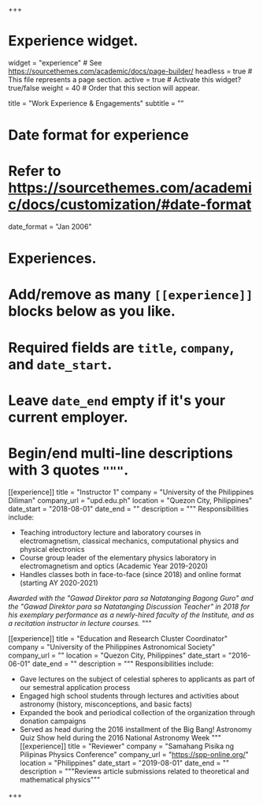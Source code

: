 +++
# Experience widget.
widget = "experience"  # See https://sourcethemes.com/academic/docs/page-builder/
headless = true  # This file represents a page section.
active = true  # Activate this widget? true/false
weight = 40  # Order that this section will appear.

title = "Work Experience & Engagements"
subtitle = ""

# Date format for experience
#   Refer to https://sourcethemes.com/academic/docs/customization/#date-format
date_format = "Jan 2006"

# Experiences.
#   Add/remove as many `[[experience]]` blocks below as you like.
#   Required fields are `title`, `company`, and `date_start`.
#   Leave `date_end` empty if it's your current employer.
#   Begin/end multi-line descriptions with 3 quotes `"""`.
[[experience]]
  title = "Instructor 1"
  company = "University of the Philippines Diliman"
  company_url = "upd.edu.ph"
  location = "Quezon City, Philippines"
  date_start = "2018-08-01"
  date_end = ""
  description = """
  Responsibilities include:
  
  * Teaching introductory lecture and laboratory courses in electromagnetism, classical mechanics, computational physics and physical electronics
  * Course group leader of the elementary physics laboratory in electromagnetism and optics (Academic Year 2019-2020)
  * Handles classes both in face-to-face (since 2018) and online format (starting AY 2020-2021)
 
 
  _Awarded with the "Gawad Direktor para sa Natatanging Bagong Guro" and the "Gawad Direktor para sa Natatanging Discussion Teacher" in 2018 for his exemplary performance as a newly-hired faculty of the Institute, and as a recitation instructor in lecture courses._
  """

[[experience]]
  title = "Education and Research Cluster Coordinator"
  company = "University of the Philippines Astronomical Society"
  company_url = ""
  location = "Quezon City, Philippines"
  date_start = "2016-06-01"
  date_end = ""
  description = """
  Responsibilities include:
  
  * Gave lectures on the subject of celestial spheres to applicants as part of our semestral application process
  * Engaged high school students through lectures and activities about astronomy (history, misconceptions, and basic facts)
  * Expanded the book and periodical collection of the organization through donation campaigns
  * Served as head during the 2016 installment of the Big Bang! Astronomy Quiz Show held during the 2016 National Astronomy Week
  """
[[experience]]
  title = "Reviewer"
  company = "Samahang Pisika ng Pilipinas Physics Conference"
  company_url = "https://spp-online.org/"
  location = "Philippines"
  date_start = "2019-08-01"
  date_end = ""
  description = """Reviews article submissions related to theoretical and mathematical physics"""

+++


